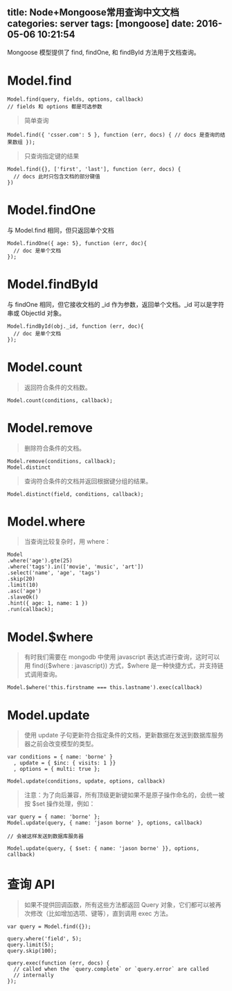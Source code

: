 title: Node+Mongoose常用查询中文文档			
categories: server
tags: [mongoose]
date: 2016-05-06 10:21:54
---

Mongoose 模型提供了 find, findOne, 和 findById 方法用于文档查询。

# Model.find
```
Model.find(query, fields, options, callback)
// fields 和 options 都是可选参数
```
> 简单查询
```
Model.find({ 'csser.com': 5 }, function (err, docs) { // docs 是查询的结果数组 });
```
> 只查询指定键的结果
```
Model.find({}, ['first', 'last'], function (err, docs) {
  // docs 此时只包含文档的部分键值
})
```
# Model.findOne

与 Model.find 相同，但只返回单个文档
```
Model.findOne({ age: 5}, function (err, doc){
  // doc 是单个文档
});
```
# Model.findById

与 findOne 相同，但它接收文档的 _id 作为参数，返回单个文档。_id 可以是字符串或 ObjectId 对象。
```
Model.findById(obj._id, function (err, doc){
  // doc 是单个文档
});
```
# Model.count

> 返回符合条件的文档数。
```
Model.count(conditions, callback);
```
# Model.remove
> 删除符合条件的文档。
```
Model.remove(conditions, callback);
Model.distinct
```
> 查询符合条件的文档并返回根据键分组的结果。
```
Model.distinct(field, conditions, callback);
```
# Model.where

> 当查询比较复杂时，用 where：
```
Model
.where('age').gte(25)
.where('tags').in(['movie', 'music', 'art'])
.select('name', 'age', 'tags')
.skip(20)
.limit(10)
.asc('age')
.slaveOk()
.hint({ age: 1, name: 1 })
.run(callback);
```
# Model.$where

> 有时我们需要在 mongodb 中使用 javascript 表达式进行查询，这时可以用 find({$where : javascript}) 方式，$where 是一种快捷方式，并支持链式调用查询。
```
Model.$where('this.firstname === this.lastname').exec(callback)
```
# Model.update

> 使用 update 子句更新符合指定条件的文档，更新数据在发送到数据库服务器之前会改变模型的类型。
```
var conditions = { name: 'borne' }
  , update = { $inc: { visits: 1 }}
  , options = { multi: true };

Model.update(conditions, update, options, callback)
```
> 注意：为了向后兼容，所有顶级更新键如果不是原子操作命名的，会统一被按 $set 操作处理，例如：
```
var query = { name: 'borne' };
Model.update(query, { name: 'jason borne' }, options, callback)

// 会被这样发送到数据库服务器

Model.update(query, { $set: { name: 'jason borne' }}, options, callback)
```
# 查询 API

> 如果不提供回调函数，所有这些方法都返回 Query 对象，它们都可以被再次修改（比如增加选项、键等），直到调用 exec 方法。
```
var query = Model.find({});

query.where('field', 5);
query.limit(5);
query.skip(100);

query.exec(function (err, docs) {
  // called when the `query.complete` or `query.error` are called
  // internally
});
```
